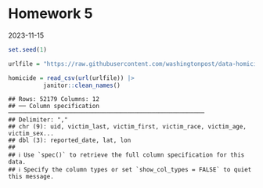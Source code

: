 Homework 5
================
2023-11-15

``` r
set.seed(1)
```

``` r
urlfile = "https://raw.githubusercontent.com/washingtonpost/data-homicides/master/homicide-data.csv"

homicide = read_csv(url(urlfile)) |>
          janitor::clean_names()
```

    ## Rows: 52179 Columns: 12
    ## ── Column specification ────────────────────────────────────────────────────────
    ## Delimiter: ","
    ## chr (9): uid, victim_last, victim_first, victim_race, victim_age, victim_sex...
    ## dbl (3): reported_date, lat, lon
    ## 
    ## ℹ Use `spec()` to retrieve the full column specification for this data.
    ## ℹ Specify the column types or set `show_col_types = FALSE` to quiet this message.
